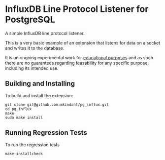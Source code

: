 # InfluxDB Line Protocol Listener for PostgreSQL

A simple InfluxDB line protocol listener.

This is a very basic example of an extension that listens for data on
a socket and writes it to the database.

It is an ongoing experimental work for [educational purposes][1] and as such
there are no guarantees regarding feasability for any specific purpose,
including its intended use.

[1]: https://dbmsdrops.kindahl.net/

## Building and Installing

To build and install the extension:

```
git clone git@github.com:mkindahl/pg_influx.git
cd pg_influx
make
sudo make install
```

## Running Regression Tests

To run the regression tests

```
make installcheck
```


